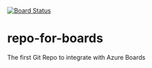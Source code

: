[![Board Status](https://dev.azure.com/ianguffick/3fca4b2f-70e0-4e3a-914c-0fd8230d9b2b/cfdc4360-23fe-4817-9ba9-ab4b450ca4ff/_apis/work/boardbadge/8d4ab0bb-bf02-4b81-b276-d16f09367af0)](https://dev.azure.com/ianguffick/3fca4b2f-70e0-4e3a-914c-0fd8230d9b2b/_boards/board/t/cfdc4360-23fe-4817-9ba9-ab4b450ca4ff/Microsoft.RequirementCategory)
# repo-for-boards
The first Git Repo to integrate with Azure Boards
